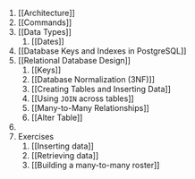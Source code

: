 1. [[Architecture]]
2. [[Commands]]
3. [[Data Types]]
	1. [[Dates]]
4. [[Database Keys and Indexes in PostgreSQL]]
5. [[Relational Database Design]]
	1. [[Keys]]
	2. [[Database Normalization (3NF)]]
	3. [[Creating Tables and Inserting Data]]
	4. [[Using `JOIN` across tables]]
	5. [[Many-to-Many Relationships]]
	6. [[Alter Table]]
6. 
7. Exercises
	1. [[Inserting data]]
	2. [[Retrieving data]]
	3. [[Building a many-to-many roster]]
